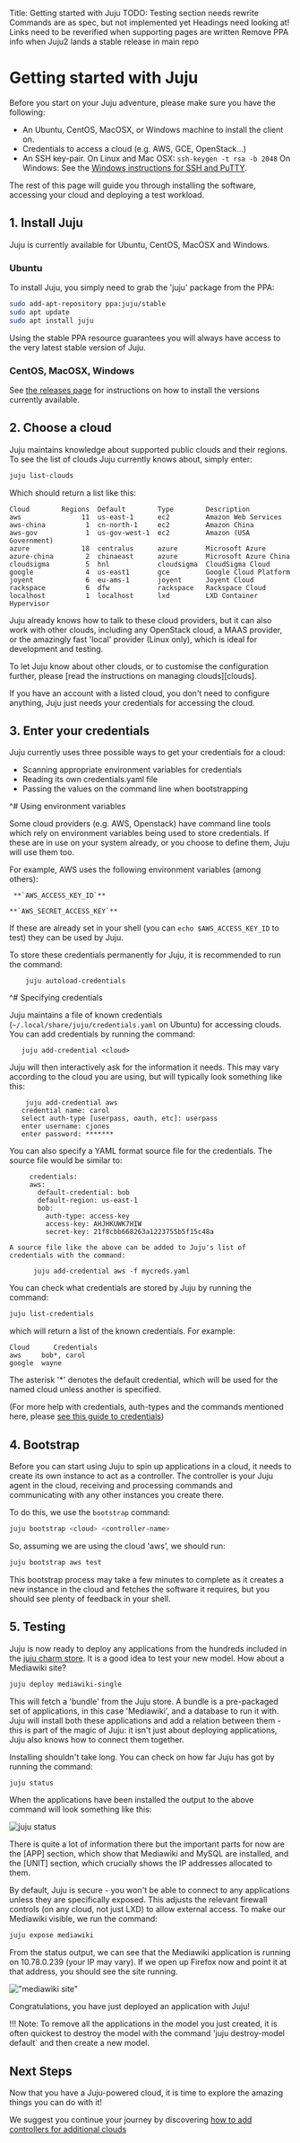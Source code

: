 Title: Getting started with Juju
TODO: Testing section needs rewrite
      Commands are as spec, but not implemented yet
      Headings need looking at!
      Links need to be reverified when supporting pages are written
      Remove PPA info when Juju2 lands a stable release in main repo

# Getting started with Juju

Before you start on your Juju adventure, please make sure you have the
following:

- An Ubuntu, CentOS, MacOSX, or Windows machine to install the client on.
- Credentials to access a cloud (e.g. AWS, GCE, OpenStack...)
- An SSH key-pair. On Linux and Mac OSX: `ssh-keygen -t rsa -b 2048` On Windows:
  See the [Windows instructions for SSH and PuTTY][keygen].

The rest of this page will guide you through installing the software, accessing
your cloud and deploying a test workload.


## 1. Install Juju

Juju is currently available for Ubuntu, CentOS, MacOSX and Windows.

### Ubuntu

To install Juju, you simply need to grab the 'juju' package from the
PPA:

```bash
sudo add-apt-repository ppa:juju/stable
sudo apt update
sudo apt install juju
```
Using the stable PPA resource guarantees you will always have access to the very latest
stable version of Juju.

### CentOS, MacOSX, Windows

See [the releases page](reference-releases.html) for instructions on how to
install the versions currently available.

## 2. Choose a cloud

Juju maintains knowledge about supported public clouds and their regions. To see
the list of clouds Juju currently knows about, simply enter:

```bash
juju list-clouds
```
Which should return a list like this:

<!--CLOUD LIST -->
```no-highlight
Cloud        Regions  Default        Type        Description
aws               11  us-east-1      ec2         Amazon Web Services
aws-china          1  cn-north-1     ec2         Amazon China
aws-gov            1  us-gov-west-1  ec2         Amazon (USA Government)
azure             18  centralus      azure       Microsoft Azure
azure-china        2  chinaeast      azure       Microsoft Azure China
cloudsigma         5  hnl            cloudsigma  CloudSigma Cloud
google             4  us-east1       gce         Google Cloud Platform
joyent             6  eu-ams-1       joyent      Joyent Cloud
rackspace          6  dfw            rackspace   Rackspace Cloud
localhost          1  localhost      lxd         LXD Container Hypervisor
```

Juju already knows how to talk to these cloud providers, but it can also work
with other clouds, including any OpenStack cloud, a MAAS provider, or the
amazingly fast 'local' provider (Linux only), which is ideal for development
and testing.

To let Juju know about other clouds, or to customise the configuration further,
please [read the instructions on managing clouds][clouds].

If you have an account with a listed cloud, you don't need to configure anything,
Juju just needs your credentials for accessing the cloud.

## 3. Enter your credentials

Juju currently uses three possible ways to get your credentials for a cloud:

- Scanning appropriate environment variables for credentials
- Reading its own credentials.yaml file
- Passing the values on the command line when bootstrapping

^# Using environment variables

   Some cloud providers (e.g. AWS, Openstack) have command line tools which rely on environment variables being used to store credentials. If these are in use on your system already, or you choose to define them, Juju will use them too.

   For example, AWS uses the following environment variables (among others):

     **`AWS_ACCESS_KEY_ID`**

    **`AWS_SECRET_ACCESS_KEY`**

   If these are already set in your shell (you can `echo $AWS_ACCESS_KEY_ID` to test) they can be used by Juju.

   To store these credentials permanently for Juju, it is recommended to run the command:

        juju autoload-credentials



^# Specifying credentials

   Juju maintains a file of known credentials
   (`~/.local/share/juju/credentials.yaml` on Ubuntu) for accessing clouds. You can add credentials by running the command:

       juju add-credential <cloud>

   Juju will then interactively ask for the information it needs. This may vary according to the cloud you are using, but will typically look something like this:

        juju add-credential aws
       credential name: carol
       select auth-type [userpass, oauth, etc]: userpass
       enter username: cjones
       enter password: *******

   You can also specify a YAML format source file for the credentials. The source file would be similar to:

         credentials:
         aws:
           default-credential: bob
           default-region: us-east-1
           bob:
             auth-type: access-key
             access-key: AHJHKUWK7HIW
             secret-key: 21f8cbb668263a1223755b5f15c48a

    A source file like the above can be added to Juju's list of credentials with the command:

          juju add-credential aws -f mycreds.yaml



You can check what credentials are stored by Juju by running the command:

```bash
juju list-credentials
```
which will return a list of the known credentials. For example:

<!-- JUJUVERSION: 2.0.0-genericlinux-amd64 -->
<!-- JUJUCOMMAND: juju list-credentials -->
```no-highlight
Cloud      Credentials
aws     bob*, carol
google  wayne
```
The asterisk '*' denotes the default credential, which will be used for the
named cloud unless another is specified.

(For more help with credentials, auth-types and the commands mentioned here,
please [see this guide to credentials][credentials])


## 4. Bootstrap

Before you can start using Juju to spin up applications in a cloud, it needs to
create its own instance to act as a controller. The controller is your Juju
agent in the cloud, receiving and processing commands and communicating with any
other instances you create there.

To do this, we use the `bootstrap` command:

```bash
juju bootstrap <cloud> <controller-name>
```

So, assuming we are using the cloud 'aws', we should run:

```bash
juju bootstrap aws test
```

This bootstrap process may take a few minutes to complete as it creates a new
instance in the cloud and fetches the software it requires, but you should see
plenty of feedback in your shell.

## 5. Testing

Juju is now ready to deploy any applications from the hundreds included in the
[juju charm store](https://jujucharms.com). It is a good idea to test your new
model. How about a Mediawiki site?

```bash
juju deploy mediawiki-single
```

This will fetch a 'bundle' from the Juju store. A bundle is a pre-packaged set
of applications, in this case 'Mediawiki', and a database to run it
with. Juju will install both these applications and add a relation between them -
this is part of the magic of Juju: it isn't just about deploying applications,
Juju  also knows how to connect them together.

Installing shouldn't take long. You can check on how far Juju has got by running
the command:

```bash
juju status
```

When the applications have been installed the output to the above command will
look something like this:

![juju status](./media/juju-mediawiki-status.png)

There is quite a lot of information there but the important parts for now are
the [APP] section, which show that Mediawiki and MySQL are installed, and
the [UNIT] section, which crucially shows the IP addresses allocated to them.

By default, Juju is secure - you won't be able to connect to any applications
unless they are specifically exposed. This adjusts the relevant firewall
controls (on any cloud, not just LXD) to allow external access. To make
our Mediawiki visible, we run the command:

```bash
juju expose mediawiki
```

From the status output, we can see that the Mediawiki application is running on
10.78.0.239 (your IP may vary). If we open up Firefox now and point it at that
address, you should see the site running.

!["mediawiki site"](./media/juju-mediawiki-site.png)

Congratulations, you have just deployed an application with Juju!

!!! Note: To remove all the applications in the model you just created, it is
often quickest to destroy the model with the command 'juju destroy-model default`
and then create a new model.

## Next Steps

Now that you have a Juju-powered cloud, it is time to explore the amazing
things you can do with it!

We suggest you continue your journey by discovering
[how to add controllers for additional clouds][tut-cloud]


[charm store]: https://jujucharms.com "Juju Charm Store"
[releases]: reference-releases.html
[keygen]: ./getting-started-keygen-win.html "How to generate an SSH key with Windows"
[concepts]: ./juju-concepts.html "Juju concepts"
[charms]: ./developer-getting-started.html
[credentials]: ./credentials.html
[tut-cloud]: ./tut-google.html
